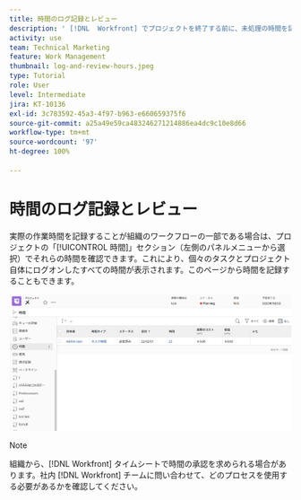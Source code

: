 ```yaml
---
title: 時間のログ記録とレビュー
description: ' [!DNL  Workfront] でプロジェクトを終了する前に、未処理の時間を記録し、記録された時間を確認します。'
activity: use
team: Technical Marketing
feature: Work Management
thumbnail: log-and-review-hours.jpeg
type: Tutorial
role: User
level: Intermediate
jira: KT-10136
exl-id: 3c783592-45a3-4f97-b963-e660659375f6
source-git-commit: a25a49e59ca483246271214886ea4dc9c10e8d66
workflow-type: tm+mt
source-wordcount: '97'
ht-degree: 100%

---
```


# 時間のログ記録とレビュー

実際の作業時間を記録することが組織のワークフローの一部である場合は、プロジェクトの「[!UICONTROL 時間]」セクション（左側のパネルメニューから選択）でそれらの時間を確認できます。これにより、個々のタスクとプロジェクト自体にログオンしたすべての時間が表示されます。このページから時間を記録することもできます。

![時間エントリを示す時間ページ](assets/planner-fund-log-and-review-hours.png)

>[!NOTE]
>
>組織から、[!DNL Workfront] タイムシートで時間の承認を求められる場合があります。社内 [!DNL Workfront] チームに問い合わせて、どのプロセスを使用する必要があるかを確認してください。

<!---
learn more url
Log time
--->
